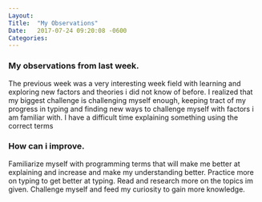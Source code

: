 ```yaml
---
Layout:	
Title:	"My Observations"
Date:	2017-07-24 09:20:08 -0600
Categories:	
---
```


### My observations from last week.
The previous week was a very interesting week field with learning and exploring new factors and theories i did not know of before.
I realized that my biggest challenge is challenging myself enough, keeping tract of my progress in typing and finding  new ways to challenge myself with factors i am familiar with.
I have a difficult time explaining something using the correct terms

### How can i improve.
Familiarize myself with programming terms that will make me better at explaining and increase and make my understanding better.
Practice more on typing to get better at typing.
Read and research more on the topics im given.
Challenge myself and feed my curiosity to gain more knowledge.
